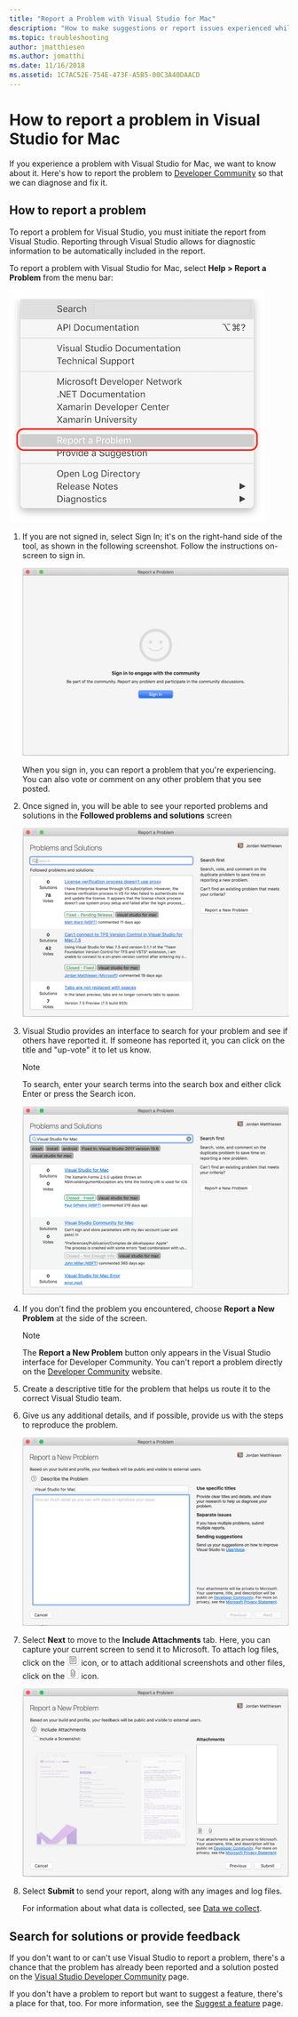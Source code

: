 ```yaml
---
title: "Report a Problem with Visual Studio for Mac"
description: "How to make suggestions or report issues experienced while using Visual Studio for Mac."
ms.topic: troubleshooting
author: jmatthiesen
ms.author: jomatthi
ms.date: 11/16/2018
ms.assetid: 1C7AC52E-754E-473F-A5B5-00C3A40DAACD
---
```

# How to report a problem in Visual Studio for Mac

If you experience a problem with Visual Studio for Mac, we want to know about it. Here's how to report the problem to [Developer Community](https://developercommunity.visualstudio.com/spaces/41/index.html) so that we can diagnose and fix it.

## How to report a problem

To report a problem for Visual Studio, you must initiate the report from Visual Studio. Reporting through Visual Studio allows for diagnostic information to be automatically included in the report.

To report a problem with Visual Studio for Mac, select **Help > Report a Problem** from the menu bar:

![report a problem link](media/report-problem-image1.png)

1. If you are not signed in, select Sign In; it's on the right-hand side of the tool, as shown in the following screenshot. Follow the instructions on-screen to sign in.

    ![dialog with "sign in" button](media/report-problem-image2.png)

    When you sign in, you can report a problem that you're experiencing. You can also vote or comment on any other problem that you see posted.

1. Once signed in, you will be able to see your reported problems and solutions in the **Followed problems and solutions** screen

    ![list of reported problems](media/report-problem-image3.png)

1. Visual Studio provides an interface to search for your problem and see if others have reported it. If someone has reported it, you can click on the title and "up-vote" it to let us know.
   > [!NOTE]
   > To search, enter your search terms into the search box and either click Enter or press the Search icon.

   ![Search and vote for similar problems](media/report-problem-image4.png)

1. If you don’t find the problem you encountered, choose **Report a New Problem** at the side of the screen.

   > [!NOTE]
   > The **Report a New Problem** button only appears in the Visual Studio interface for Developer Community. You can't report a problem directly on the [Developer Community](https://developercommunity.visualstudio.com/) website.

1. Create a descriptive title for the problem that helps us route it to the correct Visual Studio team.

1. Give us any additional details, and if possible, provide us with the steps to reproduce the problem.

   ![Report a new problem](media/report-problem-image5.png)

1. Select **Next** to move to the **Include Attachments** tab. Here, you can capture your current screen to send it to Microsoft. To attach log files, click on the ![Attach Logs](media/report-problem-attach-logs.png) icon, or to attach additional screenshots and other files, click on the ![Attach File](media/report-problem-attach-file.png) icon.

   ![Attach a screenshot to a Visual Studio problem report](media/report-problem-image6.png)

1. Select **Submit** to send your report, along with any images and log files.

   For information about what data is collected, see [Data we collect](../docs/ide/developer-community-privacy.md#data-we-collect).

## Search for solutions or provide feedback

If you don't want to or can't use Visual Studio to report a problem, there's a chance that the problem has already been reported and a solution posted on the [Visual Studio Developer Community](https://developercommunity.visualstudio.com/) page.

If you don't have a problem to report but want to suggest a feature, there's a place for that, too. For more information, see the [Suggest a feature](https://developercommunity.visualstudio.com/content/idea/post.html?space=41) page.